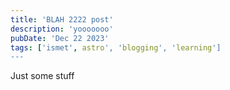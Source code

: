 ```yaml
---
title: 'BLAH 2222 post'
description: 'yooooooo'
pubDate: 'Dec 22 2023'
tags: ['ismet', astro', 'blogging', 'learning']
---
```


Just some stuff
